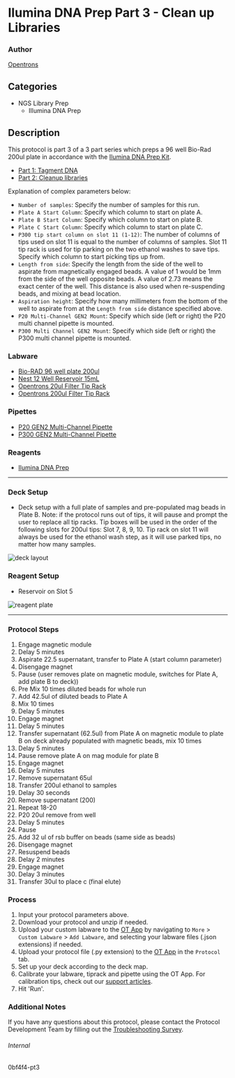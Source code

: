 # Ilumina DNA Prep Part 3 - Clean up Libraries

### Author
[Opentrons](https://opentrons.com/)



## Categories
* NGS Library Prep
	* Illumina DNA Prep

## Description
This protocol is part 3 of a 3 part series which preps a 96 well Bio-Rad 200ul plate in accordance with the [Ilumina DNA Prep Kit](https://emea.support.illumina.com/content/dam/illumina-support/documents/documentation/chemistry_documentation/illumina_prep/illumina-dna-prep-reference-guide-1000000025416-09.pdf).

* [Part 1: Tagment DNA](https://protocols.opentrons.com/protocol/0bf4f4)
* [Part 2: Cleanup libraries](https://protocols.opentrons.com/protocol/0bf4f4-pt2)

Explanation of complex parameters below:
* `Number of samples`: Specify the number of samples for this run.
* `Plate A Start Column`: Specify which column to start on plate A.
* `Plate B Start Column`: Specify which column to start on plate B.
* `Plate C Start Column`: Specify which column to start on plate C.
* `P300 tip start column on slot 11 (1-12)`: The number of columns of tips used on slot 11 is equal to the number of columns of samples. Slot 11 tip rack is used for tip parking on the two ethanol washes to save tips. Specify which column to start picking tips up from.
* `Length from side`: Specify the length from the side of the well to aspirate from magnetically engaged beads. A value of 1 would be 1mm from the side of the well opposite beads. A value of 2.73 means the exact center of the well. This distance is also used when re-suspending beads, and mixing at bead location.
* `Aspiration height`: Specify how many millimeters from the bottom of the well to aspirate from at the `Length from side` distance specified above.
* `P20 Multi-Channel GEN2 Mount`: Specify which side (left or right) the P20 multi channel pipette is mounted.
* `P300 Multi Channel GEN2 Mount`: Specify which side (left or right) the P300 multi channel pipette is mounted.


### Labware
* [Bio-RAD 96 well plate 200ul](https://labware.opentrons.com/biorad_96_wellplate_200ul_pcr?category=wellPlate)
* [Nest 12 Well Reservoir 15mL](https://shop.opentrons.com/collections/reservoirs/products/nest-12-well-reservoir-15-ml)
* [Opentrons 20ul Filter Tip Rack](https://shop.opentrons.com/collections/opentrons-tips/products/opentrons-20ul-filter-tips)
* [Opentrons 200ul Filter Tip Rack](https://shop.opentrons.com/collections/opentrons-tips/products/opentrons-200ul-filter-tips)

### Pipettes
* [P20 GEN2 Multi-Channel Pipette](https://shop.opentrons.com/collections/ot-2-robot/products/8-channel-electronic-pipette)
* [P300 GEN2 Multi-Channel Pipette](https://shop.opentrons.com/collections/ot-2-robot/products/8-channel-electronic-pipette)

### Reagents
* [Ilumina DNA Prep](https://emea.support.illumina.com/content/dam/illumina-support/documents/documentation/chemistry_documentation/illumina_prep/illumina-dna-prep-reference-guide-1000000025416-09.pdf)

---

### Deck Setup

* Deck setup with a full plate of samples and pre-populated mag beads in Plate B. Note: if the protocol runs out of tips, it will pause and prompt the user to replace all tip racks. Tip boxes will be used in the order of the following slots for 200ul tips: Slot 7, 8, 9, 10. Tip rack on slot 11 will always be used for the ethanol wash step, as it will use parked tips, no matter how many samples.  

![deck layout](https://opentrons-protocol-library-website.s3.amazonaws.com/custom-README-images/0bf4f4/pt3/Screen+Shot+2021-07-19+at+11.39.37+AM.png)

### Reagent Setup

* Reservoir on Slot 5

![reagent plate](https://opentrons-protocol-library-website.s3.amazonaws.com/custom-README-images/0bf4f4/pt3/Screen+Shot+2021-07-19+at+11.39.55+AM.png)


---

### Protocol Steps
1. Engage magnetic module
2. Delay 5 minutes
3. Aspirate 22.5 supernatant, transfer to Plate A (start column parameter)
4. Disengage magnet
5. Pause (user removes plate on magnetic module, switches for Plate A, add plate B to deck))
6. Pre Mix 10 times diluted beads for whole run
7. Add 42.5ul of diluted beads to Plate A
8. Mix 10 times
9. Delay 5 minutes
10. Engage magnet
11. Delay 5 minutes
12. Transfer supernatant (62.5ul) from Plate A on magnetic module to plate B on deck already populated with magnetic beads, mix 10 times
13. Delay 5 minutes
14. Pause remove plate A on mag module for plate B
15. Engage magnet
16. Delay 5 minutes
17. Remove supernatant 65ul
18. Transfer 200ul ethanol to samples
19. Delay 30 seconds
20. Remove supernatant (200)
21. Repeat 18-20
22. P20 20ul remove from well
23. Delay 5 minutes
24. Pause
25. Add 32 ul of rsb buffer on beads (same side as beads)
26. Disengage magnet
27. Resuspend beads
28. Delay 2 minutes
29. Engage magnet
30. Delay 3 minutes
31. Transfer 30ul to place c (final elute)


### Process
1. Input your protocol parameters above.
2. Download your protocol and unzip if needed.
3. Upload your custom labware to the [OT App](https://opentrons.com/ot-app) by navigating to `More` > `Custom Labware` > `Add Labware`, and selecting your labware files (.json extensions) if needed.
4. Upload your protocol file (.py extension) to the [OT App](https://opentrons.com/ot-app) in the `Protocol` tab.
5. Set up your deck according to the deck map.
6. Calibrate your labware, tiprack and pipette using the OT App. For calibration tips, check out our [support articles](https://support.opentrons.com/en/collections/1559720-guide-for-getting-started-with-the-ot-2).
7. Hit 'Run'.

### Additional Notes
If you have any questions about this protocol, please contact the Protocol Development Team by filling out the [Troubleshooting Survey](https://protocol-troubleshooting.paperform.co/).

###### Internal
0bf4f4-pt3
